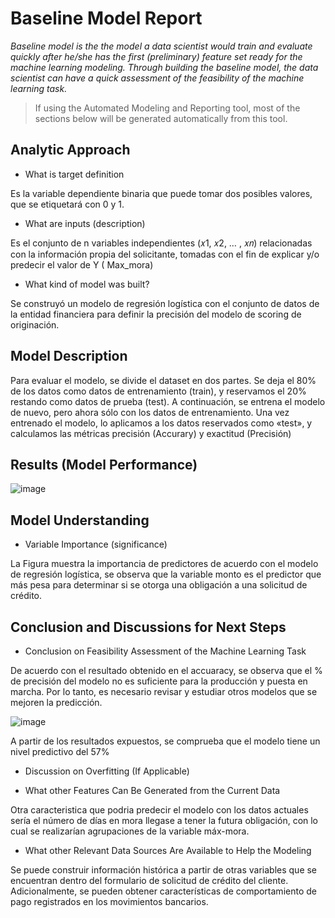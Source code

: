 # Baseline Model Report

_Baseline model is the the model a data scientist would train and evaluate quickly after he/she has the first (preliminary) feature set ready for the machine learning modeling. Through building the baseline model, the data scientist can have a quick assessment of the feasibility of the machine learning task._

> If using the Automated Modeling and Reporting tool, most of the sections below will be generated automatically from this tool. 

## Analytic Approach
* What is target definition

Es la variable dependiente binaria  que puede tomar  dos posibles  valores, que se etiquetará  con 0 y 1.

* What are inputs (description)

Es el conjunto de n variables independientes (𝑥1, 𝑥2, … , 𝑥𝑛) relacionadas con la información propia del solicitante, tomadas con el fin de explicar y/o predecir el valor de Y ( Max_mora)
 
* What kind of model was built?

Se construyó un modelo de regresión logística con el conjunto de datos de la entidad financiera para definir la precisión del modelo de scoring de originación. 

## Model Description

Para evaluar el modelo, se divide el dataset en dos partes. Se deja el 80% de los datos como datos de entrenamiento (train), y reservamos el 20% restando como datos de prueba (test). A continuación, se entrena el modelo de nuevo, pero ahora sólo con los datos de entrenamiento. Una vez entrenado el modelo, lo aplicamos a los datos reservados como «test», y calculamos las métricas precisión (Accurary) y exactitud (Precisión)


## Results (Model Performance)

![image](https://user-images.githubusercontent.com/111644646/207728820-cff3ff30-d5b5-48de-8817-87c5c18a7fb5.png)

## Model Understanding

* Variable Importance (significance)

 La Figura muestra la importancia de predictores de acuerdo con el modelo de regresión logística, se observa que la variable monto es el predictor que más pesa para determinar si se otorga una obligación a una solicitud de crédito.


## Conclusion and Discussions for Next Steps

* Conclusion on Feasibility Assessment of the Machine Learning Task

De acuerdo con el resultado obtenido en el accuaracy, se observa que el % de precisión del modelo no es suficiente para la producción y puesta en marcha. Por lo tanto, es necesario revisar y  estudiar otros modelos que se  mejoren la predicción.

![image](https://user-images.githubusercontent.com/111644646/207729070-5cc559fa-a5fd-4463-9d2c-8d7e6a9378b7.png)

A partir de los resultados expuestos, se comprueba que el modelo tiene un nivel predictivo del 57%

* Discussion on Overfitting (If Applicable)

* What other Features Can Be Generated from the Current Data

Otra caracteristica que podria predecir el modelo con los datos actuales sería el número de días en mora llegase a tener la futura obligación, con lo cual se realizarían agrupaciones de la variable máx-mora.

* What other Relevant Data Sources Are Available to Help the Modeling

Se puede construir información histórica a partir de otras variables que se encuentran dentro del formulario de solicitud de crédito del cliente. Adicionalmente, se pueden obtener características de comportamiento de pago registrados en los movimientos bancarios.
